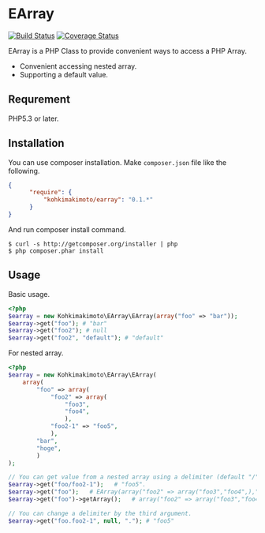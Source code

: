 # EArray

[![Build Status](https://travis-ci.org/kohkimakimoto/EArray.png?branch=master)](https://travis-ci.org/kohkimakimoto/EArray)
[![Coverage Status](https://coveralls.io/repos/kohkimakimoto/EArray/badge.png?branch=master)](https://coveralls.io/r/kohkimakimoto/EArray?branch=master)

EArray is a PHP Class to provide convenient ways to access a PHP Array.

* Convenient accessing nested array.
* Supporting a default value.

## Requrement

PHP5.3 or later.

## Installation

You can use composer installation. 
Make `composer.json` file like the following.

```json
{
      "require": {
          "kohkimakimoto/earray": "0.1.*"
      }
}
```

And run composer install command.

```
$ curl -s http://getcomposer.org/installer | php
$ php composer.phar install
```

## Usage

Basic usage.

```php
<?php
$earray = new Kohkimakimoto\EArray\EArray(array("foo" => "bar"));
$earray->get("foo"); # "bar"
$earray->get("foo2"); # null
$earray->get("foo2", "default"); # "default"

```

For nested array.

```php
<?php
$earray = new Kohkimakimoto\EArray\EArray(
    array(
        "foo" => array(
            "foo2" => array(
                "foo3",
                "foo4",
                ),
            "foo2-1" => "foo5",
            ),
        "bar",
        "hoge",
        )
);

// You can get value from a nested array using a delimiter (default "/")
$earray->get("foo/foo2-1");   # "foo5".
$earray->get("foo");   # EArray(array("foo2" => array("foo3","foo4",),"foo2-1" => "foo5"))
$earray->get("foo")->getArray();   # array("foo2" => array("foo3","foo4",),"foo2-1" => "foo5")

// You can change a delimiter by the third argument.
$earray->get("foo.foo2-1", null, "."); # "foo5"

```






